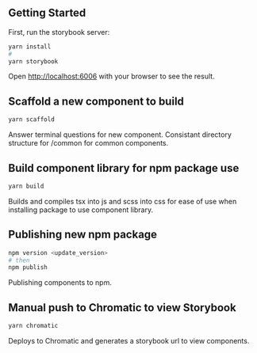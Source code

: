 ## Getting Started

First, run the storybook server:
```bash
yarn install
#
yarn storybook
```
Open [http://localhost:6006](http://localhost:6006) with your browser to see the result.


## Scaffold a new component to build

```bash
yarn scaffold
```
Answer terminal questions for new component. Consistant directory structure for /common for common components.


## Build component library for npm package use

```bash
yarn build
```
Builds and compiles tsx into js and scss into css for ease of use when installing package to use component library.


## Publishing new npm package

```bash
npm version <update_version>
# then
npm publish
```
Publishing components to npm.


## Manual push to Chromatic to view Storybook
```bash
yarn chromatic
```
Deploys to Chromatic and generates a storybook url to view components.